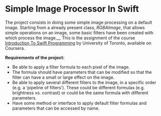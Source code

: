 # Simple Image Processor In Swift
The project consists in doing some simple image processing on a default image. Starting from a already present class, _RGBAImage_, that allows simple operations on an image, some basic filters have been created with which process the image.__
This is the assignment of the course [Introduction To Swift Programming](https://www.coursera.org/learn/swift-programming/) by University of Toronto, available on Coursera.

**Requirements of the project:**
- Be able to apply a filter formula to each pixel of the image.
- The formula should have parameters that can be modified so that the filter can have a small or large effect on the image.
- Be able to apply several different filters to the image, in a specific order (e.g. a ‘pipeline of filters’). These could be different formulas (e.g. brightness vs. contrast) or could be the same formula with different parameters.
- Have some method or interface to apply default filter formulas and parameters that can be accessed by name.